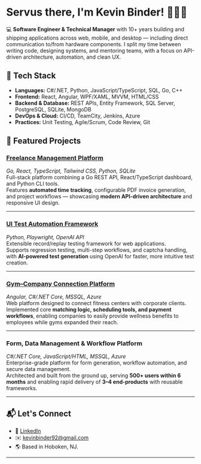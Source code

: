 # Servus there, I'm Kevin Binder! 👋🇦🇹

💻 **Software Engineer & Technical Manager** with 10+ years building and shipping applications across web, mobile, and desktop — including direct communication to/from hardware components.
I split my time between writing code, designing systems, and mentoring teams, with a focus on API-driven architecture, automation, and clean UX.

## 🔧 Tech Stack

- **Languages:** C#/.NET, Python, JavaScript/TypeScript, SQL, Go, C++  
- **Frontend:** React, Angular, WPF/XAML, MVVM, HTML/CSS  
- **Backend & Database:** REST APIs, Entity Framework, SQL Server, PostgreSQL, SQLite, MongoDB  
- **DevOps & Cloud:** CI/CD, TeamCity, Jenkins, Azure  
- **Practices:** Unit Testing, Agile/Scrum, Code Review, Git

## 📂 Featured Projects

### [Freelance Management Platform](https://github.com/kevinbinder92/kb-freelance-dashboard)
*Go, React, TypeScript, Tailwind CSS, Python, SQLite*  
Full-stack platform combining a Go REST API, React/TypeScript dashboard, and Python CLI tools.  
Features **automated time tracking**, configurable PDF invoice generation, and project workflows — showcasing **modern API-driven architecture** and responsive UI design.

---

### [UI Test Automation Framework](https://github.com/kevinbinder92/kb-ui-test-cli)
*Python, Playwright, OpenAI API*  
Extensible record/replay testing framework for web applications.  
Supports regression testing, multi-step workflows, and captcha handling, with **AI-powered test generation** using OpenAI for faster, more intuitive test creation.

---

### [Gym–Company Connection Platform](https://fit-ins-leben.at)
*Angular, C#/.NET Core, MSSQL, Azure*  
Web platform designed to connect fitness centers with corporate clients.  
Implemented core **matching logic, scheduling tools, and payment workflows**, enabling companies to easily provide wellness benefits to employees while gyms expanded their reach.

---

### Form, Data Management & Workflow Platform 
*C#/.NET Core, JavaScript/HTML, MSSQL, Azure*  
Enterprise-grade platform for form generation, workflow automation, and secure data management.  
Architected and built from the ground up, serving **500+ users within 6 months** and enabling rapid delivery of **3–4 end-products** with reusable frameworks.

---

## 📬 Let's Connect
- 💼 [LinkedIn](https://www.linkedin.com/in/kevin-binder-422a53231/)
- ✉️ kevinbinder92@gmail.com
- 🌎 Based in Hoboken, NJ.



---
<!--
**BinderK/BinderK** is a ✨ _special_ ✨ repository because its `README.md` (this file) appears on your GitHub profile.

Here are some ideas to get you started:

- 🔭 I’m currently working on ...
- 🌱 I’m currently learning ...
- 👯 I’m looking to collaborate on ...
- 🤔 I’m looking for help with ...
- 💬 Ask me about ...
- 📫 How to reach me: ...
- 😄 Pronouns: ...
- ⚡ Fun fact: ...
-->
